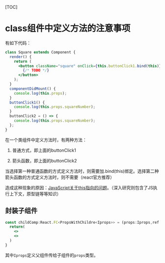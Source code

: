 [TOC]

# class组件中定义方法的注意事项

有如下代码：

```jsx
class Square extends Component {
  render() {
    return (
      <button className="square" onClick={this.buttonClick1.bind(this)}>
        {/* TODO */}
      </button>
    );
  }
  componentDidMount() {
    console.log(this.props);
  }
  buttonClick1() {
    console.log(this.props.squareNumber);
  }
  buttonClick2 = () => {
    console.log(this.props.squareNumber);
  };
}
```

在一个类组件中定义方法时，有两种方法：

1. 普通方式，即上面的buttonClick1

2. 箭头函数，即上面的buttonClick2

当选择第一种普通函数的方式定义方法时，则需要加.bind(this)绑定。选择第二种箭头函数的方式定义方法时，则不需要（react官方推荐）

造成这种现象的原因：[JavaScript关于this指向的问题](https://yehudakatz.com/2011/08/11/understanding-javascript-function-invocation-and-this/)。（深入研究则包含了JS执行上下文，原型链等等知识）

## 封装子组件

```jsx
const childComp:React.FC<PropsWithChildre<Iprops>> = (props:Iprops,ref:any) =>{
  return(
    <>
    <>
  )
}
```

其中`Iprops`定义父组件传给子组件的`props`类型。
